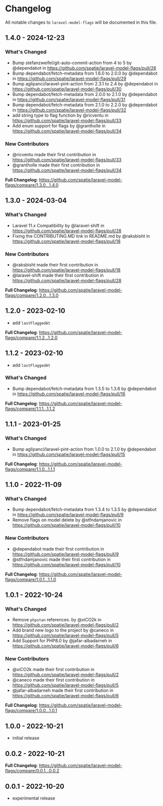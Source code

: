 # Changelog

All notable changes to `laravel-model-flags` will be documented in this file.

## 1.4.0 - 2024-12-23

### What's Changed

* Bump stefanzweifel/git-auto-commit-action from 4 to 5 by @dependabot in https://github.com/spatie/laravel-model-flags/pull/26
* Bump dependabot/fetch-metadata from 1.6.0 to 2.0.0 by @dependabot in https://github.com/spatie/laravel-model-flags/pull/29
* Bump aglipanci/laravel-pint-action from 2.3.1 to 2.4 by @dependabot in https://github.com/spatie/laravel-model-flags/pull/30
* Bump dependabot/fetch-metadata from 2.0.0 to 2.1.0 by @dependabot in https://github.com/spatie/laravel-model-flags/pull/31
* Bump dependabot/fetch-metadata from 2.1.0 to 2.2.0 by @dependabot in https://github.com/spatie/laravel-model-flags/pull/32
* add string type to flag function by @ricventu in https://github.com/spatie/laravel-model-flags/pull/33
* Add enum support for flags by @grantholle in https://github.com/spatie/laravel-model-flags/pull/34

### New Contributors

* @ricventu made their first contribution in https://github.com/spatie/laravel-model-flags/pull/33
* @grantholle made their first contribution in https://github.com/spatie/laravel-model-flags/pull/34

**Full Changelog**: https://github.com/spatie/laravel-model-flags/compare/1.3.0...1.4.0

## 1.3.0 - 2024-03-04

### What's Changed

* Laravel 11.x Compatibility by @laravel-shift in https://github.com/spatie/laravel-model-flags/pull/28
* Fixing the CONTRIBUTING.MD link in README.md by @raksbisht in https://github.com/spatie/laravel-model-flags/pull/18

### New Contributors

* @raksbisht made their first contribution in https://github.com/spatie/laravel-model-flags/pull/18
* @laravel-shift made their first contribution in https://github.com/spatie/laravel-model-flags/pull/28

**Full Changelog**: https://github.com/spatie/laravel-model-flags/compare/1.2.0...1.3.0

## 1.2.0 - 2023-02-10

- add `lastFlaggedAt`

**Full Changelog**: https://github.com/spatie/laravel-model-flags/compare/1.1.2...1.2.0

## 1.1.2 - 2023-02-10

- add `lastFlaggedAt`

### What's Changed

- Bump dependabot/fetch-metadata from 1.3.5 to 1.3.6 by @dependabot in https://github.com/spatie/laravel-model-flags/pull/16

**Full Changelog**: https://github.com/spatie/laravel-model-flags/compare/1.1.1...1.1.2

## 1.1.1 - 2023-01-25

### What's Changed

- Bump aglipanci/laravel-pint-action from 1.0.0 to 2.1.0 by @dependabot in https://github.com/spatie/laravel-model-flags/pull/15

**Full Changelog**: https://github.com/spatie/laravel-model-flags/compare/1.1.0...1.1.1

## 1.1.0 - 2022-11-09

### What's Changed

- Bump dependabot/fetch-metadata from 1.3.4 to 1.3.5 by @dependabot in https://github.com/spatie/laravel-model-flags/pull/9
- Remove flags on model delete by @stfndamjanovic in https://github.com/spatie/laravel-model-flags/pull/10

### New Contributors

- @dependabot made their first contribution in https://github.com/spatie/laravel-model-flags/pull/9
- @stfndamjanovic made their first contribution in https://github.com/spatie/laravel-model-flags/pull/10

**Full Changelog**: https://github.com/spatie/laravel-model-flags/compare/1.0.1...1.1.0

## 1.0.1 - 2022-10-24

### What's Changed

- Remove `phpstan` references. by @xiCO2k in https://github.com/spatie/laravel-model-flags/pull/2
- Add brand new logo to the project by @caneco in https://github.com/spatie/laravel-model-flags/pull/5
- Add Support for PHP8.0 by @jafar-albadarneh in https://github.com/spatie/laravel-model-flags/pull/6

### New Contributors

- @xiCO2k made their first contribution in https://github.com/spatie/laravel-model-flags/pull/2
- @caneco made their first contribution in https://github.com/spatie/laravel-model-flags/pull/5
- @jafar-albadarneh made their first contribution in https://github.com/spatie/laravel-model-flags/pull/6

**Full Changelog**: https://github.com/spatie/laravel-model-flags/compare/1.0.0...1.0.1

## 1.0.0 - 2022-10-21

- initial release

## 0.0.2 - 2022-10-21

**Full Changelog**: https://github.com/spatie/laravel-model-flags/compare/0.0.1...0.0.2

## 0.0.1 - 2022-10-20

- experimental release

